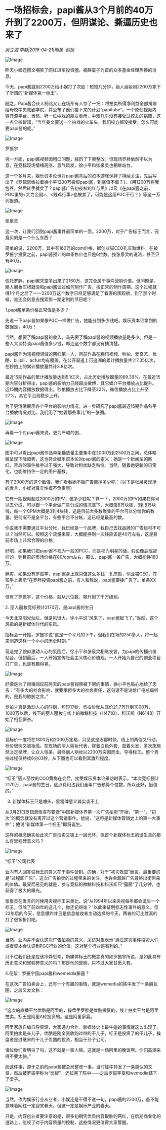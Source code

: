 # 一场招标会，papi酱从3个月前的40万升到了2200万，但阴谋论、撕逼历史也来了

*吴立湘 李静|2016-04-21|明星 
                                                创投*

![Image](http://static.ylzbl.com/uploads/ueditor/php/upload/image/20170910/1505015693165144.jpeg)

昨天小娱还撰文嘲笑了网红进军投资圈，被薛蛮子为首的众多基金经理热捧的消息。

今天，papi酱就用2200万给小娱打了次脸：短短几分钟，丽人丽妆用2200万拿下了所谓的“新媒体第一标王”。

随之，Papi酱合伙人杨铭又让在场所有人惊了一把：将拍卖所得净利益全部捐赠给母校中央戏剧学院，并公布了他们接下来的计划“papitube”，一个原创视频内容开源平台。当然，听一位中戏的朋友表示，中戏几乎没有接受过校友的捐赠，这一点全校皆知，“当年姜文要送一个拍戏的火车头，我们校方都没接受，怎么可能要papi酱的呢。”

![Image](http://si1.go2yd.com/get-image/0GYX8podJ3o)

罗振宇

另一方面，papi酱视频因粗口问题，经历了下架整改，但现场罗胖依然不以为意，在竞标现场情绪高涨、意气风发，徐小平和张泉灵也相继站台。

这一个多月来，娱乐资本论也对papi酱背后的资本游戏保持了持续关注，先后写出了《罗辑思维拉着徐小平1200万投资papi酱，到底值不值？》、《用1200万将我包养，然后转手就卖了？papi酱广告初夜权的红与黑》以及《在papi酱之前，PGC里的<大力金刚>、<贱鸡行事>也被禁了，可能是这届PGC不行？》等这一系列报道。

![Image](http://si1.go2yd.com/get-image/0GYX8sme8NE)

张泉灵

这一次，让我们回到papi酱事件最简单的一面，2200万，对于广告标王而言，究竟买的是一个什么东西？

简单的说，2200万，其中有160万的cpm价格，据创业猫CEO孔庆勋爆料，在被罗振宇投资之前，papi酱预计的单条售价也只是6位数。按张泉灵的说法，甚至只有40万。

![Image](http://si1.go2yd.com/get-image/0GYX8u09Lxg)

依托罗胖，papi酱凭空多出来了2160万，这完全属于事件营销价值。但问题是，丽人丽妆压根就没和papi酱谈过如何制作广告，按正常的制作周期，这个过程就得1个月之后了——2200万这个数字已经足够满足了看客的围观欲，到了那个时候，谁还会刻意去搜索那一期定制的节目呢？

1.papi酱单条价格正常值是多少？

先说一下papi酱如果像PGC一样做广告，她能分到多少钱吧。娱乐资本论拿到的数据是，40万！

当然，想要了解papi酱的收入，首先要了解papi酱的视频播放量是多少。但是一些人大谈特谈papi酱值多少钱，却连这个数字都没有搞清楚。

papi酱作为短视频领域的网红第一人，目前作品在腾讯视频、秒拍、爱奇艺、优酷、bilibili、acfun均有覆盖。在公开渠道上可追溯的累计播放量共计7.35亿次，在秒拍上的累计播放量共计3.8亿次。

最近15期作品的累计播放量达到5.1亿次，占比历史播放器量的69.39%。在最近15期内容分析得出，papi酱的影响力已经超出微博，其它媒介平台播放占比提升。近15期内容播放数据得出，秒拍播放占比下降至32%，微信播放占比上升至27%，其它平台则稳步上升。

为了更清晰展示各个平台的影响力情况，进一步研究了papi酱最近15期作品各平台播放情况对比。我们用了“姑婆那些事儿”的一张图。

![Image](http://si1.go2yd.com/get-image/0GYX93x8SbA)

再看一个对papi酱来说，更为严峻的图，

![Image](http://si1.go2yd.com/get-image/0GYX8y6SZZw)

图中可以看出papi酱作品单条播放量主要集中在2000万到2500万之间，总体略微呈现下降趋势，这也符合娱乐资本论对papi酱的定义：她是一个新闻型的网红，背后的事件推手过于强大，导致对粉丝缺乏粘性。当然，随着她更新的日常化，也能维持住一定的用户基数。

有了2000万的这个数值，我们看看她不靠广告能挣多少吧：（以下是张泉灵现场的发言，小娱对真实性概不负责哦）

它有一期视频超过2000万的PV，值多少钱呢？算一下，2000万的PV如果在你可以去分成，可以跟一个平台做广告分成的情况底下，大概值8万块钱，6到8万块钱，每一个CPM大概是3到4块钱，这是目前大多数聚集的平台可以分给你的数量。更何况不是全平台，有些平台不分帐，这已经是最高的数。

你说我不需要通过平台分帐，我已经是一个品牌，我自己去找品牌的广告组可不可以？当然可以。按照这个流量来算，大概能挣到一次钱应该是40万左右，这是目前市场上非常合理的价格。

好吧，如果我们把papi酱不视为一般的PGC，而是视为明星的话，假设像鹿晗那样的，则目前的市场价格在80/cpm左右，那么，papi酱一条广告，大概能挣160万。

确实，如果没有罗振宇，papi酱身上就只值这么多钱：孔庆勋，创业猫CEO，在知乎上表示“在罗胖投资papi酱之前，有人和我说，papi酱要接广告了。单条XX万，”

但有了罗振宇，这个价格，就从六位数，飙升到了千万级别。

2. 丽人丽妆竞标预计2170万，是papi酱的生日

今天北京阳光灿烂，但是风很大。徐小平说“风来了，papi酱起飞了。”当然，这个风指的是新媒体时代的东风。

招标会一开始，罗振宇说“这是一个平凡的下午，但我们在场的250多人，将一起来创造这样一个小小的历史时刻。”

营造完了貌似激动人心的氛围后，徐小平和张泉灵相继发言，为papi的传播价值站台。但到最后，一人开始宣传社会主义核心价值观，一人开始为自己的创业项目打广告，也是有趣得紧。

![Image](http://si1.go2yd.com/get-image/0GYX8rHJ77Q)

好像是为了间接回应前两天的papi酱视频被下架的事情，徐小平也贴心地给了忠告：“有多大的社会影响，就要承担多大的社会责任，这句话不是说给广电总局听的，是我的肺腑之言。”

竞拍才真是激动人心的时刻，短短17秒，竞拍价就从底价21.7万升到1000万，1000万以后，线下的丽人丽妆与线上的微鲸科技（H471Q）、科沃斯（N6148）开始了相互厮杀。

![Image](http://si1.go2yd.com/get-image/0GYX8wdtasa)

竞标价一度将在1800万和2000万定格，只见这是迟那时快，线上的两位又行动，标价很快又被抬高。在现场的丽人丽妆代表，穿着白色外套，盘着头发，多次施施然淡定举牌，让众人惊呆。最终丽人丽妆以2200万突围而出，夺得标王。整个竞拍过程仅持续6分03秒，从下图也可以看到其激烈程度。

![Image](http://si1.go2yd.com/get-image/0GYX8x0l8Vs)

“标王”丽人丽妆的COO黄梅在会后，接受娱乐资本论采访时表示，“本次竞标预计2170万，papi酱的生日，这点费用占我们全年广告预算个位数，所以还好，挺值的。”

3. 新媒体标王只是噱头，里程碑意义其实谈不上

从3月21日罗辑思维宣布要做“中国新媒体界第一次广告拍卖”开始，“第一”，“初次”的概念就没有离开过这个营销事件。他说，“这将是新媒体营销史上的第一大事件”；他说“新媒体第一个标王”即将诞生。

这样的概念确实给此次广告拍卖又镀上一层光环，但首个新媒体标王的诞生真的那么有里程碑意义吗？

![Image](http://si1.go2yd.com/get-image/0GYX92e9Fnk)

“标王”公司代表

业内有人回答说标王的意义在于事件营销。的确，对于“初次效应”而言，最重要的是“过程即广告”，这次广告拍卖的过程带来的关注，也许会超越广告最终出街带来的价值。最显而易见的就是，参与竞标的微鲸科技和科沃斯只“露面”了几分钟，也获得了极大的曝光。

张泉灵在发言的时候用央视标王来类比，说“从1994年以来央视每年都会诞生一个标王，但除了前四年的这几个，你还记得谁？”以此来证明标志性事件的意义。但22年后的今天，信息爆炸并且是信息接收者主动选择的今天，两者的可比性真的打了很多折扣吧。

![Image](http://si1.go2yd.com/get-image/0GYX91H1pNw)

当然，业内并不否认这次广告拍卖的意义，采访对象表示“通过这次事件投资人们或者资本会认识到PGC行业的价值。这对整个行业是有利的。”

只不过我们还是应该冷静思考，新媒体标王的概念真的如罗振宇所说，是如此具有历史意义和里程碑意义的吗？那是他的营销，只不过大家甘愿入套。

4.花絮：罗振宇因papi酱和wemeidia撕逼？

在这次广告拍卖会上，还有一个有趣的事情，就是wemedia的陈中发了一条朋友圈，之后又发文称：

![Image](http://si1.go2yd.com/get-image/0GYX96YkGzA)

“这次的直播平台优酷是阿里的，操盘手罗胖是优酷投资的，线上拍卖平台是阿里拍卖，标王是阿里A轮投资的。这是阿里家宴。

阿里家族自编自导资源，大家通力合作，新媒体史上最牛逼的事情就这么出现了。阿里拍卖是亲儿子，优酷是刚全资收购过继的干儿子，标王是投资了的干儿子，操盘者是过继来的干儿子优酷的投资，相当于孙子公司。

诸位你们看明白了吗，这不就是一家人嘛。这就是一场阿里的晚饭啊。你们高潮来得不要太快。”

而这件事，源于之前的papi酱被总局整改一事，当时陈中转发了一条类似的文章，然后被罗振宇称为“弱智”，还拉黑了陈中——之后罗振宇变和wemedia结下了梁子。

![Image](http://si1.go2yd.com/get-image/0GYX981qRRQ)

当然，作为娱乐行业从业者，小娱还是不得不说一句，papi酱的2200万，虽不能意味着网红一定迎来春天，但这一定是娱乐产业的春天。

只是，内容创业者要注意的是，很多初期凭优质内容取胜的网红，在后期商业化的道路上，忽视了对于内容质量的控制，这些情况更值得大家警醒。

